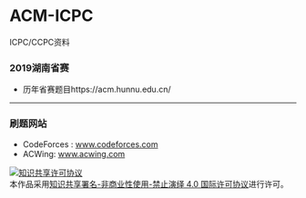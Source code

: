 # ACM-ICPC
ICPC/CCPC资料


### 2019湖南省赛
- 历年省赛题目https://acm.hunnu.edu.cn/
---
### 刷题网站
- CodeForces : www.codeforces.com
- ACWing:  www.acwing.com


<a rel="license" href="http://creativecommons.org/licenses/by-nc-nd/4.0/"><img alt="知识共享许可协议" style="border-width:0" src="https://i.creativecommons.org/l/by-nc-nd/4.0/80x15.png" /></a><br />本作品采用<a rel="license" href="http://creativecommons.org/licenses/by-nc-nd/4.0/">知识共享署名-非商业性使用-禁止演绎 4.0 国际许可协议</a>进行许可。
